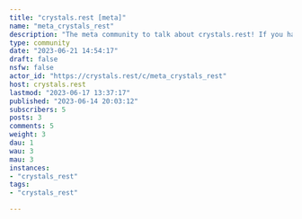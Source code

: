 ```yaml
---
title: "crystals.rest [meta]" 
name: "meta_crystals_rest"
description: "The meta community to talk about crystals.rest! If you have any questions, ideas, or concerns, please post them here! If you'd be interested in helping mod the pre-loaded communities, also post it here!![red crystal](http://img.misnina.com/e/cry_red_1x.png)  **No NFTS, cryptocurrency, or AI related content**"
type: community
date: "2023-06-21 14:54:17"
draft: false
nsfw: false
actor_id: "https://crystals.rest/c/meta_crystals_rest"
host: crystals.rest
lastmod: "2023-06-17 13:37:17"
published: "2023-06-14 20:03:12"
subscribers: 5
posts: 3
comments: 5
weight: 3
dau: 1
wau: 3
mau: 3
instances:
- "crystals_rest"
tags: 
- "crystals_rest"

---
```


